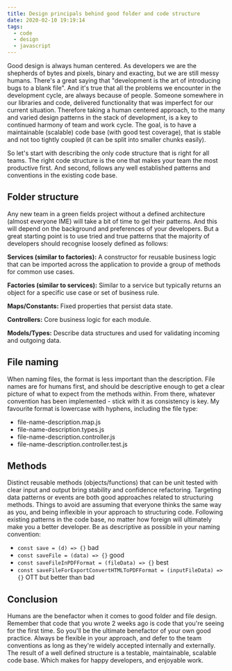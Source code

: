 ```yaml
---
title: Design principals behind good folder and code structure
date: 2020-02-10 19:19:14
tags:
  - code
  - design
  - javascript
---
```


Good design is always human centered. As developers we are the shepherds of bytes and pixels, binary and exacting, but we are still messy humans. There's a great saying that "development is the art of introducing bugs to a blank file". And it's true that all the problems we encounter in the development cycle, are always because of people. Someone somewhere in our libraries and code, delivered functionality that was imperfect for our current situation. Therefore taking a human centered approach, to the many and varied design patterns in the stack of development, is a key to continued harmony of team and work cycle. The goal, is to have a maintainable (scalable) code base (with good test coverage), that is stable and not too tightly coupled (it can be split into smaller chunks easily).

So let's start with describing the only code structure that is right for all teams. The right code structure is the one that makes your team the most productive first. And second, follows any well established patterns and conventions in the existing code base.

## Folder structure

Any new team in a green fields project without a defined architecture (almost everyone IME) will take a bit of time to gel their patterns. And this will depend on the background and preferences of your developers. But a great starting point is to use tried and true patterns that the majority of developers should recognise loosely defined as follows:

**Services (similar to factories):** A constructor for reusable business logic that can be imported across the application to provide a group of methods for common use cases.

**Factories (similar to services):** Similar to a service but typically returns an object for a specific use case or set of business rule.

**Maps/Constants:** Fixed properties that persist data state.

**Controllers:** Core business logic for each module.

**Models/Types:** Describe data structures and used for validating incoming and outgoing data.

## File naming

When naming files, the format is less important than the description. File names are for humans first, and should be descriptive enough to get a clear picture of what to expect from the methods within. From there, whatever convention has been implemented - stick with it as consistency is key. My favourite format is lowercase with hyphens, including the file type:

- file-name-description.map.js
- file-name-description.types.js
- file-name-description.controller.js
- file-name-description.controller.test.js

## Methods

Distinct reusable methods (objects/functions) that can be unit tested with clear input and output bring stability and confidence refactoring. Targeting data patterns or events are both good approaches related to structuring methods. Things to avoid are assuming that everyone thinks the same way as you, and being inflexible in your approach to structuring code. Following existing patterns in the code base, no matter how foreign will ultimately make you a better developer. Be as descriptive as possible in your naming convention:

- `const save = (d) => {}` bad
- `const saveFile = (data) => {}` good
- `const saveFileInPDFFormat = (fileData) => {}` best
- `const saveFileForExportConvertHTMLToPDFFormat = (inputFileData) => {}` OTT but better than bad

## Conclusion

Humans are the benefactor when it comes to good folder and file design. Remember that code that you wrote 2 weeks ago is code that you're seeing for the first time. So you'll be the ultimate benefactor of your own good practice. Always be flexible in your approach, and defer to the team conventions as long as they're widely accepted internally and externally. The result of a well defined structure is a testable, maintainable, scalable code base. Which makes for happy developers, and enjoyable work.
